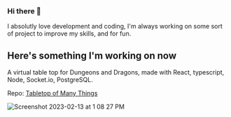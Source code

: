 ### Hi there 👋

I absolutly love development and coding, I'm always working on some sort of project to improve my skills, and for fun.

## Here's something I'm working on now

A virtual table top for Dungeons and Dragons, made with React, typescript, Node, Socket.io, PostgreSQL.

Repo: [Tabletop of Many Things](https://github.com/bsmrdel101/Tabletop-of-Many-Things)

![Screenshot 2023-02-13 at 1 08 27 PM](https://user-images.githubusercontent.com/43832671/218551245-e80789d2-2c6d-418f-8425-490de54ad8a3.png)
